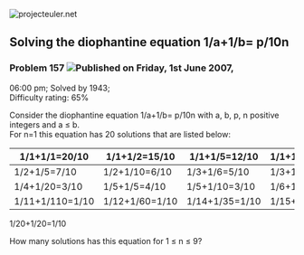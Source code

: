 ![projecteuler.net](images/print_page_logo.png)

## Solving the diophantine equation 1/a+1/b= p/10n

### Problem 157 ![](images/icon_info.png)Published on Friday, 1st June 2007,
06:00 pm; Solved by 1943;  
Difficulty rating: 65%

Consider the diophantine equation 1/a+1/b= p/10n with a, b, p, n positive
integers and a ≤ b.  
For n=1 this equation has 20 solutions that are listed below:

1/1+1/1=20/10 | 1/1+1/2=15/10 | 1/1+1/5=12/10 | 1/1+1/10=11/10 | 1/2+1/2=10/10  
---|---|---|---|---  
1/2+1/5=7/10 | 1/2+1/10=6/10 | 1/3+1/6=5/10 | 1/3+1/15=4/10 | 1/4+1/4=5/10  
1/4+1/20=3/10 | 1/5+1/5=4/10 | 1/5+1/10=3/10 | 1/6+1/30=2/10 | 1/10+1/10=2/10  
1/11+1/110=1/10 | 1/12+1/60=1/10 | 1/14+1/35=1/10 | 1/15+1/30=1/10 |
1/20+1/20=1/10  
  
How many solutions has this equation for 1 ≤ n ≤ 9?

  
  

